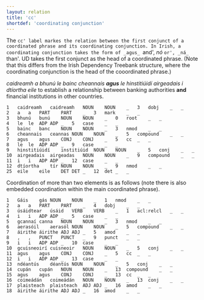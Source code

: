 ```yaml
---
layout: relation
title: 'cc'
shortdef: 'coordinating conjunction'
---
```


The `cc' label markes the relation between the first conjunct of a coordinated phrase and its coordinating conjunction. In Irish, a coordinating conjunction takes the form of _agus_ `and', _nó_ `or', _ná_ `than'.
UD takes the first conjunct as the head of a coordinated phrase. (Note that this differs from the Irish Dependency Treebank structure, where the coordinating conjunction is the head of the cooordinated phrase.)

_caidreamh a bhunú le bainc cheannais <b>agus</b> le hinstitiúidí airgeadais i dtíortha eile_ to establish a relationship between banking authorities <b>and</b> financial institutions in other countries.

~~~ conllu
1	caidreamh	caidreamh	NOUN	NOUN	_	3	dobj	_	_
2	a	a	PART	PART	_	3	mark	_	_
3	bhunú	bunú	NOUN	NOUN	_	0	root	_	_
4	le	le	ADP	ADP	_	5	case	_	_
5	bainc	banc	NOUN	NOUN	_	3	nmod	_	_
6	cheannais	ceannas	NOUN	NOUN	_	5	compound	_	_
7	agus	agus	CONJ	CONJ	_	5	cc	_	_
8	le	le	ADP	ADP	_	9	case	_	_
9	hinstitiúidí	institiúid	NOUN	NOUN	_	5	conj	_	_
10	airgeadais	airgeadas	NOUN	NOUN	_	9	compound	_	_
11	i	i	ADP	ADP	_	12	case	_	_
12	dtíortha	tír	NOUN	NOUN	_	9	nmod	_	_
25	eile	eile	DET	DET	_	12	det	_	_
~~~

Coordination of more than two elements is as follows (note there is also embedded coordination within the main coordinated phrase).



~~~ conllu
1	Gáis	gás	NOUN	NOUN	_	1	nmod	_	_
2	a	a	PART	PART	_	4	dobj	_	_
3	úsáidtear	úsáid	VERB	VERB	_	1	acl:relcl	_	_
4	i	i	ADP	ADP	_	5	case	_	_
5	gcannaí	canna	NOUN	NOUN	_	3	nmod	_	_
6	aerasóil	aerasól	NOUN	NOUN	_	5	compound	_	_
7	áirithe	áirithe	ADJ	ADJ	_	5	amod	_	_
8	,	,	PUNCT	PUNCT	_	9	punct	_	_
9	i	i	ADP	ADP	_	10	case	_	_
10	gcuisneoirí	cuisneoir	NOUN	NOUN	_	5	conj	_	_
11	agus	agus	CONJ	CONJ	_	5	cc	_	_
12	i	i	ADP	ADP	_	13	case	_	_
13	ndéantús	déantús	NOUN	NOUN	_	5	conj	_	_
14	cupán	cupán	NOUN	NOUN	_	13	compound	_	_
15	agus	agus	CONJ	CONJ	_	13	cc	_	_
16	coimeádán	coimeádán	NOUN	NOUN	_	13	conj	_	_
17	plaisteach	plaisteach	ADJ	ADJ	_	16	amod	_	_
18	áirithe	áirithe	ADJ	ADJ	_	16	amod	_	_
~~~



